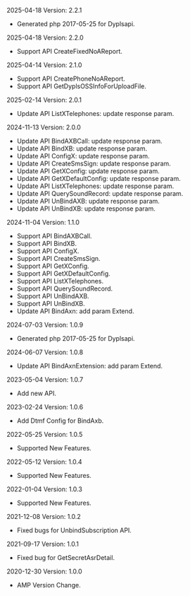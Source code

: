 2025-04-18 Version: 2.2.1
- Generated php 2017-05-25 for Dyplsapi.

2025-04-18 Version: 2.2.0
- Support API CreateFixedNoAReport.


2025-04-14 Version: 2.1.0
- Support API CreatePhoneNoAReport.
- Support API GetDyplsOSSInfoForUploadFile.


2025-02-14 Version: 2.0.1
- Update API ListXTelephones: update response param.


2024-11-13 Version: 2.0.0
- Update API BindAXBCall: update response param.
- Update API BindXB: update response param.
- Update API ConfigX: update response param.
- Update API CreateSmsSign: update response param.
- Update API GetXConfig: update response param.
- Update API GetXDefaultConfig: update response param.
- Update API ListXTelephones: update response param.
- Update API QuerySoundRecord: update response param.
- Update API UnBindAXB: update response param.
- Update API UnBindXB: update response param.


2024-11-04 Version: 1.1.0
- Support API BindAXBCall.
- Support API BindXB.
- Support API ConfigX.
- Support API CreateSmsSign.
- Support API GetXConfig.
- Support API GetXDefaultConfig.
- Support API ListXTelephones.
- Support API QuerySoundRecord.
- Support API UnBindAXB.
- Support API UnBindXB.
- Update API BindAxn: add param Extend.


2024-07-03 Version: 1.0.9
- Generated php 2017-05-25 for Dyplsapi.

2024-06-07 Version: 1.0.8
- Update API BindAxnExtension: add param Extend.


2023-05-04 Version: 1.0.7
- Add new API.

2023-02-24 Version: 1.0.6
- Add Dtmf Config for BindAxb.

2022-05-25 Version: 1.0.5
- Supported New Features.

2022-05-12 Version: 1.0.4
- Supported New Features.

2022-01-04 Version: 1.0.3
- Supported New Features.

2021-12-08 Version: 1.0.2
- Fixed bugs for UnbindSubscription API.

2021-09-17 Version: 1.0.1
- Fixed bug for GetSecretAsrDetail.

2020-12-30 Version: 1.0.0
- AMP Version Change.

